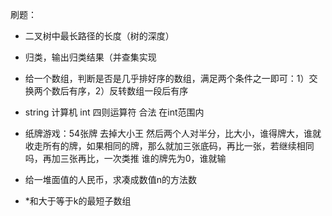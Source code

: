 刷题：

* 二叉树中最长路径的长度（树的深度）
* 归类，输出归类结果（并查集实现

* 给一个数组，判断是否是几乎排好序的数组，满足两个条件之一即可：1）交换两个数后有序，2）反转数组一段后有序

* string 计算机 int 四则运算符 合法 在int范围内

* 纸牌游戏：54张牌 去掉大小王 然后两个人对半分，比大小，谁得牌大，谁就收走所有的牌，如果相同的牌，那么就加三张底码，再比一张，若继续相同 吗，再加三张再比，一次类推 谁的牌先为0，谁就输

* 给一堆面值的人民币，求凑成数值n的方法数

* *和大于等于k的最短子数组